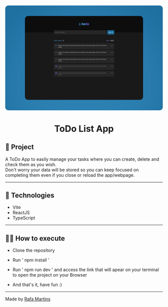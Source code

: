 <p align="center">
    <img alt="Widget Feedback presentation" src="./src/assets/presentation.png"/>
</p>

<h1 align="center">
	ToDo List App
</h1>

## 🚀 Project

A ToDo App to easily manage your tasks where you can create, delete and check them as you wish.</br>
Don't worry your data will be stored so you can keep focused on completing them even if you close or reload the app/webpage.

---

## 🔧 Technologies

- Vite
- ReactJS
- TypeScript

---

## 🧑‍💻 How to execute

- Clone the repository

- Run ' npm install '

- Run ' npm run dev ' and access the link that will apear on your terminal to open the project on your Browser

- And that's it, have fun :)

---

Made by <a href="https://twitter.com/RafaMartins_dev" target="_blank">Rafa Martins</a>

